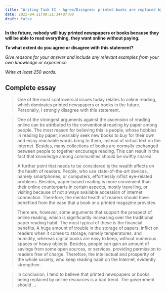 ```yaml
---
title: "Writing Task II - Agree/Disagree: printed books are replaced by digital online reading."
date: 2023-04-11T00:21:34+07:00
draft: false
---
```


**In the future, nobody will buy printed newspapers or books because they will be able to read everything, they want online without paying.**

**To what extent do you agree or disagree with this statement?**

*Give reasons for your answer and include any relevant examples from your own knowledge or experience.*

*Write at least 250 words.*

## Complete essay

> One of the most controversial issues today relates to online reading, which dominates printed newspapers or books in the future. Personally, I strongly disagree with this statement. 

> One of the strongest arguments against the ascension of reading online can be attributed to the conventional reading by paper among people. The most reason for believing this is people, whose hobbies in reading by paper, invariably seek new books to buy for their own and enjoy reachable words bring to them, instead of virtual text on the Internet. Besides, many collections of books are normally exchanged between people to together encourage reading. This can result in the fact that knowledge among communities should be swiftly shared. 
> 
> A further point that needs to be considered is the wealth effects on the health of readers. People, who use state-of-the-art devices, namely smartphones, or computers, effortlessly inflict eye-related problems. Besides, paper-based reading is more convenient than their online counterparts in certain aspects, mostly travelling, or visiting because of not always available accession of internet connection. Therefore,  the mental health of readers should have benefited from the ease that a book or a printed magazine provides.  
> 
> There are, however, some arguments that support the prospect of online reading, which is significantly increasing over the traditional paper reading habit. The most typical of these is the financial benefits. A huge amount of trouble in the storage of papers, inflict on readers when it comes to storage, namely temperatures, and humidity, whereas digital books are easy to keep, without numerous spaces or heavy objects. Besides, people can gain an amount of savings from some open sources, or services, providing permission to readers free of charge. Therefore, the intellectual and prosperity of the whole society, who keep reading habit on the Internet, evidently strengthen. 

> In conclusion, I tend to believe that printed newspapers or books being replaced by online resources is a bad trend. The government should ...